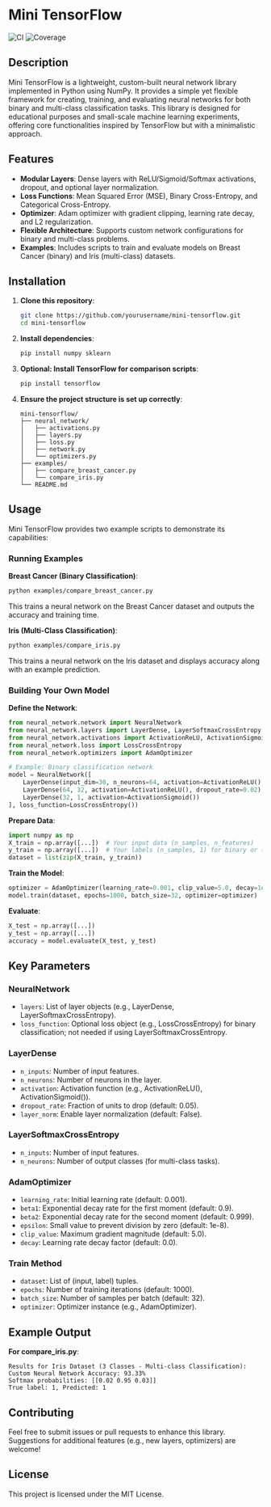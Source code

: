 
# Mini TensorFlow

![CI](https://img.shields.io/badge/build-passing-brightgreen) ![Coverage](https://img.shields.io/badge/coverage-100%25-success)

## Description
Mini TensorFlow is a lightweight, custom-built neural network library implemented in Python using NumPy. It provides a simple yet flexible framework for creating, training, and evaluating neural networks for both binary and multi-class classification tasks. This library is designed for educational purposes and small-scale machine learning experiments, offering core functionalities inspired by TensorFlow but with a minimalistic approach.

## Features
- **Modular Layers**: Dense layers with ReLU/Sigmoid/Softmax activations, dropout, and optional layer normalization.
- **Loss Functions**: Mean Squared Error (MSE), Binary Cross-Entropy, and Categorical Cross-Entropy.
- **Optimizer**: Adam optimizer with gradient clipping, learning rate decay, and L2 regularization.
- **Flexible Architecture**: Supports custom network configurations for binary and multi-class problems.
- **Examples**: Includes scripts to train and evaluate models on Breast Cancer (binary) and Iris (multi-class) datasets.

## Installation

1. **Clone this repository**:
   ```bash
   git clone https://github.com/yourusername/mini-tensorflow.git
   cd mini-tensorflow
   ```

2. **Install dependencies**:
   ```bash
   pip install numpy sklearn
   ```

3. **Optional: Install TensorFlow for comparison scripts**:
   ```bash
   pip install tensorflow
   ```

4. **Ensure the project structure is set up correctly**:
   ```
   mini-tensorflow/
   ├── neural_network/
   │   ├── activations.py
   │   ├── layers.py
   │   ├── loss.py
   │   ├── network.py
   │   └── optimizers.py
   ├── examples/
   │   ├── compare_breast_cancer.py
   │   └── compare_iris.py
   └── README.md
   ```

## Usage

Mini TensorFlow provides two example scripts to demonstrate its capabilities:

### Running Examples

**Breast Cancer (Binary Classification)**:
```bash
python examples/compare_breast_cancer.py
```
This trains a neural network on the Breast Cancer dataset and outputs the accuracy and training time.

**Iris (Multi-Class Classification)**:
```bash
python examples/compare_iris.py
```
This trains a neural network on the Iris dataset and displays accuracy along with an example prediction.

### Building Your Own Model

**Define the Network**:
```python
from neural_network.network import NeuralNetwork
from neural_network.layers import LayerDense, LayerSoftmaxCrossEntropy
from neural_network.activations import ActivationReLU, ActivationSigmoid
from neural_network.loss import LossCrossEntropy
from neural_network.optimizers import AdamOptimizer

# Example: Binary classification network
model = NeuralNetwork([
    LayerDense(input_dim=30, n_neurons=64, activation=ActivationReLU(), dropout_rate=0.02),
    LayerDense(64, 32, activation=ActivationReLU(), dropout_rate=0.02),
    LayerDense(32, 1, activation=ActivationSigmoid())
], loss_function=LossCrossEntropy())
```

**Prepare Data**:
```python
import numpy as np
X_train = np.array([...])  # Your input data (n_samples, n_features)
y_train = np.array([...])  # Your labels (n_samples, 1) for binary or (n_samples, n_classes) for multi-class
dataset = list(zip(X_train, y_train))
```

**Train the Model**:
```python
optimizer = AdamOptimizer(learning_rate=0.001, clip_value=5.0, decay=1e-4)
model.train(dataset, epochs=1000, batch_size=32, optimizer=optimizer)
```

**Evaluate**:
```python
X_test = np.array([...])
y_test = np.array([...])
accuracy = model.evaluate(X_test, y_test)
```

## Key Parameters

### NeuralNetwork
- `layers`: List of layer objects (e.g., LayerDense, LayerSoftmaxCrossEntropy).
- `loss_function`: Optional loss object (e.g., LossCrossEntropy) for binary classification; not needed if using LayerSoftmaxCrossEntropy.

### LayerDense
- `n_inputs`: Number of input features.
- `n_neurons`: Number of neurons in the layer.
- `activation`: Activation function (e.g., ActivationReLU(), ActivationSigmoid()).
- `dropout_rate`: Fraction of units to drop (default: 0.05).
- `layer_norm`: Enable layer normalization (default: False).

### LayerSoftmaxCrossEntropy
- `n_inputs`: Number of input features.
- `n_neurons`: Number of output classes (for multi-class tasks).

### AdamOptimizer
- `learning_rate`: Initial learning rate (default: 0.001).
- `beta1`: Exponential decay rate for the first moment (default: 0.9).
- `beta2`: Exponential decay rate for the second moment (default: 0.999).
- `epsilon`: Small value to prevent division by zero (default: 1e-8).
- `clip_value`: Maximum gradient magnitude (default: 5.0).
- `decay`: Learning rate decay factor (default: 0.0).

### Train Method
- `dataset`: List of (input, label) tuples.
- `epochs`: Number of training iterations (default: 1000).
- `batch_size`: Number of samples per batch (default: 32).
- `optimizer`: Optimizer instance (e.g., AdamOptimizer).

## Example Output

**For compare_iris.py**:
```
Results for Iris Dataset (3 Classes - Multi-class Classification):
Custom Neural Network Accuracy: 93.33%
Softmax probabilities: [[0.02 0.95 0.03]]
True label: 1, Predicted: 1
```

## Contributing

Feel free to submit issues or pull requests to enhance this library. Suggestions for additional features (e.g., new layers, optimizers) are welcome!

## License

This project is licensed under the MIT License.

